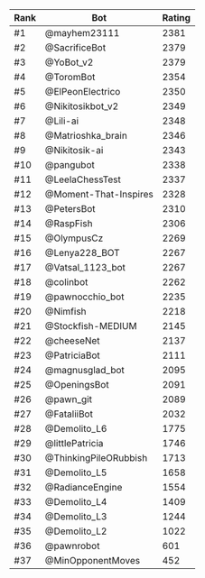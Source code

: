 Rank|Bot|Rating
---|---|---
#1|@mayhem23111|2381
#2|@SacrificeBot|2379
#3|@YoBot_v2|2379
#4|@ToromBot|2354
#5|@ElPeonElectrico|2350
#6|@Nikitosikbot_v2|2349
#7|@Lili-ai|2348
#8|@Matrioshka_brain|2346
#9|@Nikitosik-ai|2343
#10|@pangubot|2338
#11|@LeelaChessTest|2337
#12|@Moment-That-Inspires|2328
#13|@PetersBot|2310
#14|@RaspFish|2306
#15|@OlympusCz|2269
#16|@Lenya228_BOT|2267
#17|@Vatsal_1123_bot|2267
#18|@colinbot|2262
#19|@pawnocchio_bot|2235
#20|@Nimfish|2218
#21|@Stockfish-MEDIUM|2145
#22|@cheeseNet|2137
#23|@PatriciaBot|2111
#24|@magnusglad_bot|2095
#25|@OpeningsBot|2091
#26|@pawn_git|2089
#27|@FataliiBot|2032
#28|@Demolito_L6|1775
#29|@littlePatricia|1746
#30|@ThinkingPileORubbish|1713
#31|@Demolito_L5|1658
#32|@RadianceEngine|1554
#33|@Demolito_L4|1409
#34|@Demolito_L3|1244
#35|@Demolito_L2|1022
#36|@pawnrobot|601
#37|@MinOpponentMoves|452
